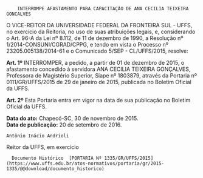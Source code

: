         INTERROMPE AFASTAMENTO PARA CAPACITAÇÃO DE ANA CECILIA TEIXEIRA GONCALVES  

O VICE-REITOR DA UNIVERSIDADE FEDERAL DA FRONTEIRA SUL - UFFS, no exercício da Reitoria, no uso de suas atribuições legais, e, considerando o Art. 96-A da Lei nº 8.112, de 11 de dezembro de 1990, a Resolução nº 1/2014-CONSUNI/CGRAD/CPPG, e tendo em vista o Processo nº 23205.005138/2014-61 e o Comunicado 5/SEP - CL/UFFS/2015, resolve:

 **Art. 1º** INTERROMPER, a pedido, a partir de 01 de dezembro de 2015, o afastamento concedido à servidora ANA CECILIA TEIXEIRA GONÇALVES, Professora de Magistério Superior, Siape nº 1803879, através da Portaria nº 0111/GR/UFFS/2015 de 29 de janeiro de 2015, publicada no Boletim Oficial da UFFS.

 **Art. 2º** Esta Portaria entra em vigor na data de sua publicação no Boletim Oficial da UFFS.

  

   **Data do ato:** Chapecó-SC, 30 de novembro de 2015.   
 **Data de publicação:**  20 de setembro de 2016. 

    Antônio Inácio Andrioli   
 Reitor da UFFS, em exercício 

      Documento Histórico  [PORTARIA Nº 1335/GR/UFFS/2015](https://www.uffs.edu.br/atos-normativos/portaria/gr/2015-1335/@@download/documento_historico)     
      
